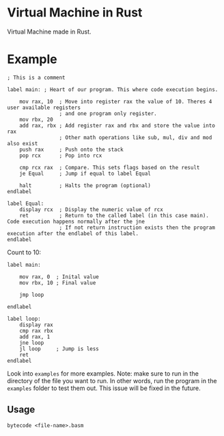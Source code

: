 # Virtual Machine in Rust
Virtual Machine made in Rust.

# Example
```
; This is a comment

label main: ; Heart of our program. This where code execution begins.

    mov rax, 10  ; Move into register rax the value of 10. Theres 4 user available registers 
                 ; and one program only register.
    mov rbx, 20 
    add rax, rbx ; Add register rax and rbx and store the value into rax 
                 ; Other math operations like sub, mul, div and mod also exist
    push rax     ; Push onto the stack
    pop rcx      ; Pop into rcx 

    cmp rcx rax  ; Compare. This sets flags based on the result
    je Equal     ; Jump if equal to label Equal
    
    halt         ; Halts the program (optional)
endlabel

label Equal:
    display rcx  ; Display the numeric value of rcx
    ret          ; Return to the called label (in this case main). Code execution happens normally after the jne
                 ; If not return instruction exists then the program execution after the endlabel of this label.
endlabel
```

Count to 10:

```
label main:
    
    mov rax, 0  ; Inital value
    mov rbx, 10 ; Final value 

    jmp loop
    
endlabel

label loop:
    display rax
    cmp rax rbx
    add rax, 1 
    jne loop
    jl loop     ; Jump is less 
    ret
endlabel

```
Look into ``examples`` for more examples.
Note: make sure to run in the directory of the file you want to run. In other words, run the program in the ``examples`` folder to test them out. This issue will be fixed in the future. 
## Usage
```
bytecode <file-name>.basm
```

